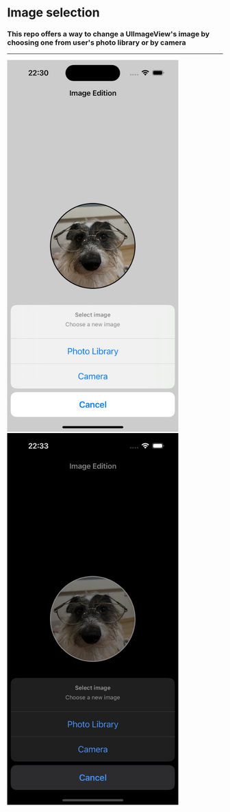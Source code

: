 # Image selection

### This repo offers a way to change a UIImageView's image by choosing one from user's photo library or by camera

---

<img src="./README-images/appLight.png" width="400" alt="App light mode image">
<img src="./README-images/appDark.png" width="400" alt="App dark mode image">
